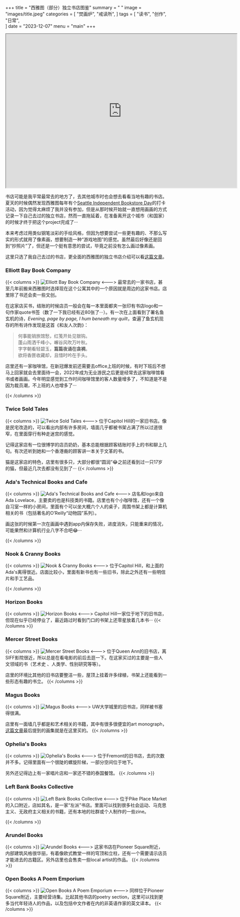 +++
title = "西雅图（部分）独立书店图鉴"
summary = " "
image = "images/title.jpeg"
categories = [
    "焚画炉",
    "戒读所",
]
tags = [
    "读书",
    "创作",
    "日常",                         
]
date = "2023-12-07"
menu = "main"
+++

<iframe src="https://www.google.com/maps/d/u/0/embed?mid=1V8kbx8QxHybr0-N-yMizDc-lTwmJ4bk&ehbc=2E312F&noprof=1" width="720" height="480"></iframe>

书店可能是我平常最常去的地方了，去其他城市时也会想去看看当地有趣的书店。夏天的时候偶然发现西雅图每年有个<a href="https://www.seattlebookstoreday.com/" target="_blank">Seattle Independent Bookstore Day</a>的打卡活动，因为觉得太麻烦了我并没有参加，但是从那时候开始就一直想用画画的方式记录一下自己去过的独立书店，然而一直拖延着，在准备离开这个城市（和国家）的时候才终于把这个project完成了···

本来考虑过用类似钢笔淡彩的手绘风格，但因为想要尝试一些更有趣的、不那么写实的形式就用了像素画，想要制造一种“游戏地图”的感觉。虽然最后好像还是回到“抄照片”了，但还是一个挺有意思的尝试，毕竟之前没有怎么画过像素画。

这里只选了我自己去过的书店，更全面的西雅图的独立书店介绍可以看<a href="https://www.seattlemet.com/arts-and-culture/a-guide-to-independent-bookstores-in-seattle" target="_blank">这篇文章</a>。


### Elliott Bay Book Company
{{< columns >}} <!-- begin columns block -->
![Elliott Bay Book Company](images/ebbc.jpeg)
<---> <!-- magic separator, between columns -->
最常去的一家书店，甚至几年前搬来西雅图时选择现在这个公寓其中的一个原因就是周边的这家书店。店里除了书还会卖一些文创。

在这家店买书，结账的时候店员一般会在每一本里面都夹一张印有书店logo和一句作家quote书签（数了一下我已经有近80张了···）。有一次在上面看到了署名鱼玄机的诗，*Evening, page by page, I hum beneath my quilt*，查遍了鱼玄机现存的所有诗作发现是这首《和友人次韵》：

> 何事能销旅馆愁，红笺开处见银钩。
> <br>
> 蓬山雨洒千峰小，嶰谷风吹万叶秋。
> <br>
> 字字朝看轻碧玉，**篇篇夜诵在衾裯**。
> <br>
> 欲将香匣收藏却，且惜时吟在手头。

店里还有一家咖啡馆，在新冠爆发前还需要去office上班的时候，有时下班后不想马上回家就会去里面待一会，2022年成为无业游民之后更是经常去这家咖啡馆看书或者画画。今年明显感觉到工作时间咖啡馆里的客人数量增多了，不知道是不是因为裁员潮，不上班的人也增多了···

{{< /columns >}}

### Twice Sold Tales
{{< columns >}} <!-- begin columns block -->
![Twice Sold Tales](images/tst.jpeg)
<---> <!-- magic separator, between columns -->
位于Capitol Hill的一家旧书店。像是民宅改造的，可以看出内部有许多房间，墙面几乎都被书架占满了所以过道很窄，在里面穿行有种走迷宫的感觉。

记得这家店有一位很博学的店员奶奶，基本总能根据顾客结账时手上的书和聊上几句。有次还听到她和一个香港裔的顾客讲一本关于文革的书。

猫是这家店的特色，店里有很多只，大部分都很“圆润”😂之前还看到过一只17岁的猫，但最近几次去都没有见到了···
{{< /columns >}}

### Ada's Technical Books and Cafe
{{< columns >}} <!-- begin columns block -->
![Ada's Technical Books and Cafe](images/atb.jpeg)
<---> <!-- magic separator, between columns -->
店名和logo来自Ada Lovelace，主要卖的也是科技类的书籍。店里也有个小咖啡馆，还有一个像自习室一样的小房间，里面有个可以坐大概六个人的桌子，周围书架上都是计算机相关的书（包括著名的O’Reilly“动物园”系列）。

画这张的时候第一次在画画中遇到app内保存失败，进度消失，只能重来的情况，可能果然和计算机行业八字不合吧😂···

{{< /columns >}}

### Nook & Cranny Books
{{< columns >}} <!-- begin columns block -->
![Nook & Cranny Books](images/nac.jpeg)
<---> <!-- magic separator, between columns -->
位于Capitol Hill，和上面的Ada's离得很近。店面比较小，里面有新书也有一些旧书，除此之外还有一些明信片和手工艺品。

{{< /columns >}}

### Horizon Books
{{< columns >}} <!-- begin columns block -->
![Horizon Books](images/hb.jpeg)
<---> <!-- magic separator, between columns -->
Capitol Hill一家位于地下的旧书店，但现在似乎已经停业了，最近路过时看到门口的书架上还零星放着几本书···
{{< /columns >}}

### Mercer Street Books
{{< columns >}} <!-- begin columns block -->
![Mercer Street Books](images/msb.jpeg)
<---> <!-- magic separator, between columns -->
位于Queen Ann的旧书店，离SIFF影院很近，所以总是在看电影的前后去逛一下。在这家买过的主要是一些人文领域的书（艺术史 、人类学、性别研究等等）。

店里的环境比其他的旧书店要整洁一些，屋顶上挂着许多绿植，书架上还能看到一些形态有趣的书立。
{{< /columns >}}

### Magus Books
{{< columns >}} <!-- begin columns block -->
![Magus Books](images/mb.jpeg)
<---> <!-- magic separator, between columns -->
UW大学城里的旧书店，同样被书塞得很满。

店里有一面墙几乎都是和艺术相关的书籍，其中有很多很便宜的art monograph，[这篇文章](/blog/posts/art-herstory)最后提到的画集就是在这里买的。
{{< /columns >}}

### Ophelia's Books
{{< columns >}} <!-- begin columns block -->
![Ophelia's Books](images/ob.jpeg)
<---> <!-- magic separator, between columns -->
位于Fremont的旧书店，去的次数并不多。记得里面有一个很陡的螺旋阶梯，一部分空间位于地下。

另外还记得边上有一家唱片店和一家还不错的泰国餐馆。
{{< /columns >}}

### Left Bank Books Collective
{{< columns >}} <!-- begin columns block -->
![Left Bank Books Collective](images/lbb.jpeg)
<---> <!-- magic separator, between columns -->
位于Pike Place Market的入口附近，店如其名，是一家“左派”书店。里面可以找到很多社会运动、马克思主义、无政府主义相关的书籍，还有本地的社群或个人制作的一些zine。


{{< /columns >}}

### Arundel Books
{{< columns >}} <!-- begin columns block -->
![Arundel Books](images/ab.jpeg)
<---> <!-- magic separator, between columns -->
这家书店在Pioneer Square附近，内部建筑风格很华丽，有着像欧式教堂一样的穹顶和立柱，还有一个需要请示店员才能进去的古籍区。另外店里也会售卖一些local artist的作品。
{{< /columns >}}

### Open Books A Poem Emporium
{{< columns >}} <!-- begin columns block -->
![Open Books A Poem Emporium](images/obpe.jpeg)
<---> <!-- magic separator, between columns -->
同样位于Pioneer Square附近，主要经营诗集。比起其他书店的poetry section，这里可以找到更多当代年轻诗人的作品，以及包括中文作者在内的非英语作家的英文译本。
{{< /columns >}}